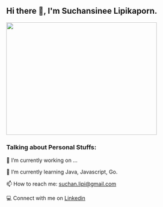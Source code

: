 ## Hi there 👋, I'm Suchansinee Lipikaporn.

<img src="https://user-images.githubusercontent.com/68985490/169530132-cf0fa27f-2f57-4e93-bb1b-2a2d3a576db4.gif" width="400" height="300">


### Talking about Personal Stuffs:

🔭 I’m currently working on ...

🌱 I’m currently learning Java, Javascript, Go.

📫 How to reach me: suchan.lipi@gmail.com

💻 Connect with me on [Linkedin](https://www.linkedin.com/in/suchansinee-lipikaporn-83bb7218b/)



<!--
**Suchansinee-nice/Suchansinee-nice** is a ✨ _special_ ✨ repository because its `README.md` (this file) appears on your GitHub profile.

Here are some ideas to get you started:

- 🔭 I’m currently working on ...
- 🌱 I’m currently learning ...
- 👯 I’m looking to collaborate on ...
- 🤔 I’m looking for help with ...
- 💬 Ask me about ...
- 📫 How to reach me: ...
- 😄 Pronouns: ...
- ⚡ Fun fact: ...
-->
